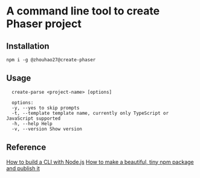 # A command line tool to create Phaser project

## Installation

```
npm i -g @zhouhao27@create-phaser
```

## Usage

```
  create-parse <project-name> [options]
    
  options:
  -y, --yes to skip prompts
  -t, --template template name, currently only TypeScript or JavaScript supported
  -h, --help Help
  -v, --version Show version
```

## Reference

[How to build a CLI with Node.js](https://www.twilio.com/blog/how-to-build-a-cli-with-node-js)
[How to make a beautiful, tiny npm package and publish it](https://medium.freecodecamp.org/how-to-make-a-beautiful-tiny-npm-package-and-publish-it-2881d4307f78)